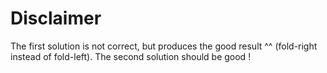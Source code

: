 # Disclaimer
The first solution is not correct, but produces the good result ^^ (fold-right instead of fold-left). The second solution should be good !